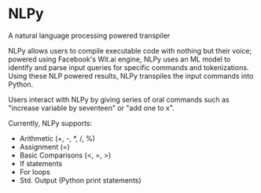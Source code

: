 # NLPy
A natural language processing powered transpiler

NLPy allows users to compile executable code with nothing but their voice; powered using Facebook's Wit.ai engine, NLPy uses an ML model to identify and parse input queries for specific commands and tokenizations. Using these NLP powered results, NLPy transpiles the input commands into Python.

Users interact with NLPy by giving series of oral commands such as "increase variable by seventeen" or "add one to x".

Currently, NLPy supports:
- Arithmetic (+, -, *, /, %)
- Assignment (=)
- Basic Comparisons (<, =, >)
- If statements
- For loops
- Std. Output (Python print statements)
